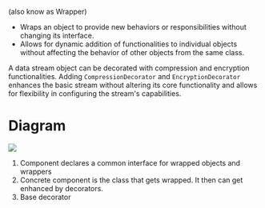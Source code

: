 (also know as Wrapper)

- Wraps an object to provide new behaviors or responsibilities without changing its interface.
- Allows for dynamic addition of functionalities to individual objects without affecting the behavior of other objects from the same class.

A data stream object can be decorated with compression and encryption functionalities. Adding `CompressionDecorator` and `EncryptionDecorator` enhances the basic stream without altering its core functionality and allows for flexibility in configuring the stream's capabilities.

# Diagram

![](https://i.imgur.com/lHeq7py.png)
1. Component declares a common interface for wrapped objects and wrappers
2. Concrete component is the class that gets wrapped. It then can get enhanced by decorators.
3. Base decorator

